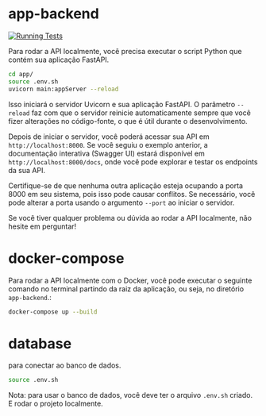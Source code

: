 # app-backend
[![Running Tests](https://github.com/Agendinha/app-backend/actions/workflows/test.yaml/badge.svg)](https://github.com/Agendinha/app-backend/actions/workflows/test.yaml)

Para rodar a API localmente, você precisa executar o script Python que contém sua aplicação FastAPI.

```bash
cd app/
source .env.sh
uvicorn main:appServer --reload
```

Isso iniciará o servidor Uvicorn e sua aplicação FastAPI. O parâmetro `--reload` faz com que o servidor reinicie automaticamente sempre que você fizer alterações no código-fonte, o que é útil durante o desenvolvimento.

Depois de iniciar o servidor, você poderá acessar sua API em `http://localhost:8000`. Se você seguiu o exemplo anterior, a documentação interativa (Swagger UI) estará disponível em `http://localhost:8000/docs`, onde você pode explorar e testar os endpoints da sua API.

Certifique-se de que nenhuma outra aplicação esteja ocupando a porta 8000 em seu sistema, pois isso pode causar conflitos. Se necessário, você pode alterar a porta usando o argumento `--port` ao iniciar o servidor.

Se você tiver qualquer problema ou dúvida ao rodar a API localmente, não hesite em perguntar!

# docker-compose

Para rodar a API localmente com o Docker, você pode executar o seguinte comando no terminal partindo da raiz da aplicação, ou seja, no diretório `app-backend`.:
    
```bash
docker-compose up --build
```

# database

para conectar ao banco de dados. 

```bash
source .env.sh
```

Nota: para usar o banco de dados, você deve ter o arquivo `.env.sh` criado. E rodar o projeto localmente.